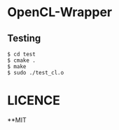 # OpenCL-Wrapper

## Testing

```
$ cd test
$ cmake .
$ make
$ sudo ./test_cl.o 
```

# LICENCE

**MIT
